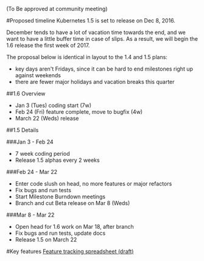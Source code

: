 (To Be approved at community meeting)

#Proposed timeline
Kubernetes 1.5 is set to release on Dec 8, 2016.

December tends to have a lot of vacation time towards the end, and we want to have a little buffer time in case of slips.  As a result, we will begin the 1.6 release the first week of 2017.

The proposal below is identical in layout to the 1.4 and 1.5 plans:
- key days aren't Fridays, since it can be hard to end milestones right up against weekends
- there are fewer major holidays and vacation breaks this quarter 

##1.6 Overview
- Jan 3 (Tues) coding start (7w)
- Feb 24 (Fri) feature complete, move to bugfix (4w)
- March 22 (Weds) release

##1.5 Details

###Jan 3 - Feb 24
- 7 week coding period
- Release 1.5 alphas every 2 weeks

###Feb 24 - Mar 22
- Enter code slush on head, no more features or major refactors
- Fix bugs and run tests
- Start Milestone Burndown meetings
- Branch and cut Beta release on Mar 8 (Weds)

###Mar 8 - Mar 22
- Open head for 1.6 work on Mar 18, after branch
- Fix bugs and run tests, update docs
- Release 1.5 on March 22


#Key features
[Feature tracking spreadsheet (draft)](https://docs.google.com/spreadsheets/d/1g9JU-67ncE4MHMeKnmslm-JO_aKeltv2kg_Dd6VFmKs/edit?usp=sharing)
